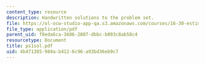 ```yaml
---
content_type: resource
description: Handwritten solutions to the problem set.
file: https://ol-ocw-studio-app-qa.s3.amazonaws.com/courses/16-30-estimation-and-control-of-aerospace-systems-spring-2004/4b471385984ab4126c96a93bd36eb9c7_ps1sol.pdf
file_type: application/pdf
parent_uid: f8eda6ca-3606-2807-dbbc-b093c8ab58c4
resourcetype: Document
title: ps1sol.pdf
uid: 4b471385-984a-b412-6c96-a93bd36eb9c7
---
```

